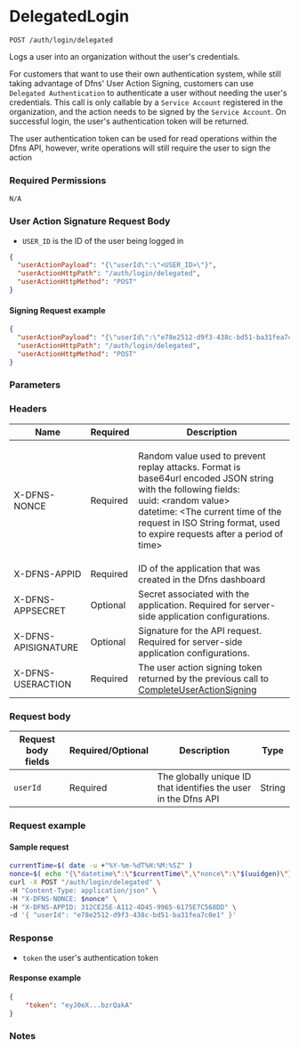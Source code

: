 # DelegatedLogin

`POST /auth/login/delegated`

Logs a user into an organization without the user's credentials.

For customers that want to use their own authentication system, while still taking advantage of Dfns' User Action Signing, customers can use `Delegated Authentication` to authenticate a user without needing the user's credentials. This call is only callable by a `Service Account` registered in the organization, and the action needs to be signed by the `Service Account`. On successful login, the user's authentication token will be returned.

The user authentication token can be used for read operations within the Dfns API, however, write operations will still require the user to sign the action

### Required Permissions <a href="#scopes" id="scopes"></a>

`N/A`

### User Action Signature Request Body <a href="#user-action-signature" id="user-action-signature"></a>

* `USER_ID` is the ID of the user being logged in

```json
{
  "userActionPayload": "{\"userId\":\"<USER_ID>\"}",
  "userActionHttpPath": "/auth/login/delegated",
  "userActionHttpMethod": "POST"
}
```

#### Signing Request example <a href="#signing-requsst-example" id="signing-requsst-example"></a>

```json
{
  "userActionPayload": "{\"userId\":\"e78e2512-d9f3-438c-bd51-ba31fea7c0e1\"}",
  "userActionHttpPath": "/auth/login/delegated",
  "userActionHttpMethod": "POST"
}
```

### Parameters <a href="#parameters.1" id="parameters.1"></a>

### Headers  <a href="#request-body" id="request-body"></a>

| Name | Required | Description |
| ---- | -------- | ----------- |
| X-DFNS-NONCE | Required | <p>Random value used to prevent replay attacks. Format is base64url encoded JSON string with the following fields: <br>uuid: &#x3C;random value> <br>datetime: &#x3C;The current time of the request in ISO String format, used to expire requests after a period of time></p> |
| X-DFNS-APPID | Required | ID of the application that was created in the Dfns dashboard |
| X-DFNS-APPSECRET | Optional | Secret associated with the application. Required for server-side application configurations. |
| X-DFNS-APISIGNATURE | Optional | Signature for the API request. Required for server-side application configurations. |
| X-DFNS-USERACTION | Required | The user action signing token returned by the previous call to [CompleteUserActionSigning](../user-action-signing/completeUserActionSigning.md) |

### Request body <a href="#request-body" id="request-body"></a>

| Request body fields | Required/Optional | Description | Type |
| ------------------- | ----------------- | ----------- | ---- |
| `userId` | Required | The globally unique ID that identifies the user in the Dfns API | String |

### Request example <a href="#request-example.1" id="request-example.1"></a>

#### Sample request <a href="#sample-request" id="sample-request"></a>

```bash
currentTime=$( date -u +"%Y-%m-%dT%H:%M:%SZ" )
nonce=$( echo "{\"datetime\":\"$currentTime\",\"nonce\":\"$(uuidgen)\"}" | base64 | tr '/+' '_-' | tr -d '=' )
curl -X POST "/auth/login/delegated" \
-H "Content-Type: application/json" \
-H "X-DFNS-NONCE: $nonce" \
-H "X-DFNS-APPID: 312CE25E-A112-4D45-9965-6175E7C568DD" \
-d '{ "userId": "e78e2512-d9f3-438c-bd51-ba31fea7c0e1" }'
```

### Response <a href="#response" id="response"></a>

* `token` the user's authentication token

#### Response example <a href="#response-example" id="response-example"></a>

```json
{
    "token": "eyJ0eX...bzrQakA"
}
```

### Notes <a href="#notes" id="notes"></a>

